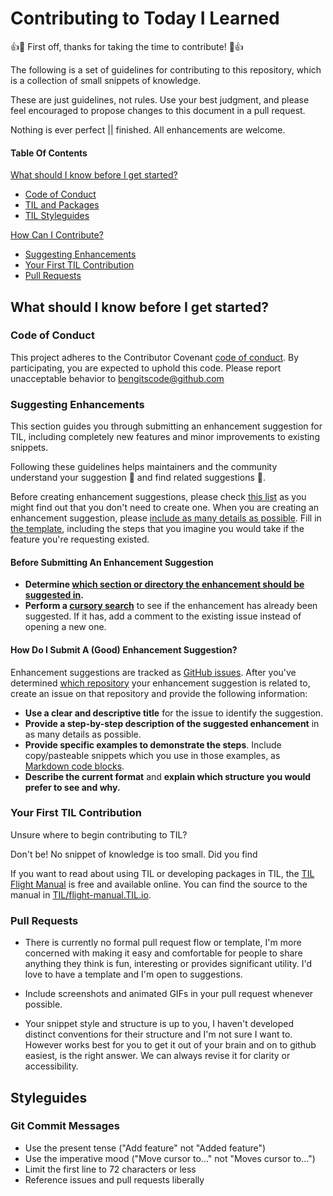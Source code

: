 # Contributing to Today I Learned

:+1::tada: First off, thanks for taking the time to contribute! :tada::+1:

The following is a set of guidelines for contributing to this repository, which is a collection of small snippets of knowledge.

These are just guidelines, not rules. Use your best judgment, and please feel encouraged to propose changes to this document in a pull request.

Nothing is ever perfect || finished. All enhancements are welcome.

#### Table Of Contents

[What should I know before I get started?](#what-should-i-know-before-i-get-started)
  * [Code of Conduct](#code-of-conduct)
  * [TIL and Packages](#TIL-and-packages)
  * [TIL Styleguides](#styleguides)

[How Can I Contribute?](#how-can-i-contribute)
  * [Suggesting Enhancements](#suggesting-enhancements)
  * [Your First TIL Contribution](#your-first-TIL-contribution)
  * [Pull Requests](#pull-requests)

## What should I know before I get started?

### Code of Conduct

This project adheres to the Contributor Covenant [code of conduct](CODE_OF_CONDUCT.md).
By participating, you are expected to uphold this code.
Please report unacceptable behavior to [bengitscode@github.com](mailto:bengitscode@github.com)

### Suggesting Enhancements

This section guides you through submitting an enhancement suggestion for TIL, including completely new features and minor improvements to existing snippets.

Following these guidelines helps maintainers and the community understand your suggestion :pencil: and find related suggestions :mag_right:.

Before creating enhancement suggestions, please check [this list](#before-submitting-an-enhancement-suggestion) as you might find out that you don't need to create one. When you are creating an enhancement suggestion, please [include as many details as possible](#how-do-i-submit-a-good-enhancement-suggestion). Fill in [the template](ISSUE_TEMPLATE.md), including the steps that you imagine you would take if the feature you're requesting existed.

#### Before Submitting An Enhancement Suggestion

* **Determine [which section or directory the enhancement should be suggested in](#TIL-and-packages).**
* **Perform a [cursory search](https://github.com/issues?q=+is%3Aissue+user%3Aatom)** to see if the enhancement has already been suggested. If it has, add a comment to the existing issue instead of opening a new one.

#### How Do I Submit A (Good) Enhancement Suggestion?

Enhancement suggestions are tracked as [GitHub issues](https://guides.github.com/features/issues/). After you've determined [which repository](#TIL-and-packages) your enhancement suggestion is related to, create an issue on that repository and provide the following information:

* **Use a clear and descriptive title** for the issue to identify the suggestion.
* **Provide a step-by-step description of the suggested enhancement** in as many details as possible.
* **Provide specific examples to demonstrate the steps**. Include copy/pasteable snippets which you use in those examples, as [Markdown code blocks](https://help.github.com/articles/markdown-basics/#multiple-lines).
* **Describe the current format** and **explain which structure you would prefer to see and why.**

### Your First TIL  Contribution

Unsure where to begin contributing to TIL?

Don't be! No snippet of knowledge is too small. Did you find

If you want to read about using TIL or developing packages in TIL, the [TIL Flight Manual](http://flight-manual.TIL.io) is free and available online. You can find the source to the manual in [TIL/flight-manual.TIL.io](https://github.com/TIL/flight-manual.TIL.io).

### Pull Requests

* There is currently no formal pull request flow or template, I'm more concerned with making it easy and comfortable for people to share
anything they think is fun, interesting or provides significant utility. I'd love to have a template and I'm open to suggestions.

* Include screenshots and animated GIFs in your pull request whenever possible.
* Your snippet style and structure is up to you, I haven't developed distinct conventions for their structure and I'm not sure I want to. However works best for you to get it out of your brain and on to github easiest, is the right answer. We can always revise it for clarity or accessibility.


## Styleguides

### Git Commit Messages

* Use the present tense ("Add feature" not "Added feature")
* Use the imperative mood ("Move cursor to..." not "Moves cursor to...")
* Limit the first line to 72 characters or less
* Reference issues and pull requests liberally
